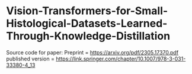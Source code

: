 # Vision-Transformers-for-Small-Histological-Datasets-Learned-Through-Knowledge-Distillation
Source code for paper: Preprint =  https://arxiv.org/pdf/2305.17370.pdf 
published version = https://link.springer.com/chapter/10.1007/978-3-031-33380-4_13
